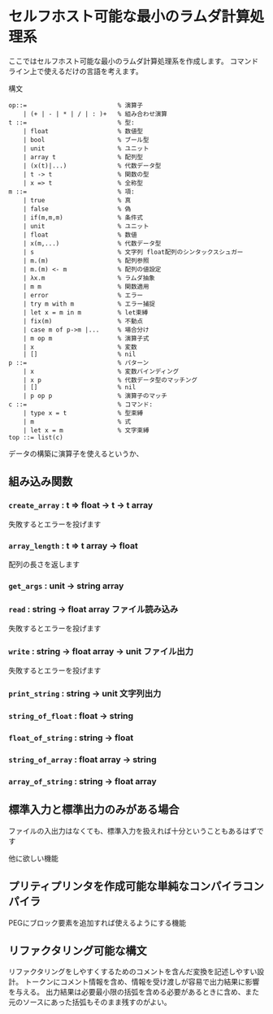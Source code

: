 # セルフホスト可能な最小のラムダ計算処理系

ここではセルフホスト可能な最小のラムダ計算処理系を作成します。
コマンドライン上で使えるだけの言語を考えます。

構文

    op::=                         % 演算子
        | (+ | - | * | / | : )+   % 組み合わせ演算
    t ::=                         % 型:
        | float                   % 数値型
        | bool                    % ブール型
        | unit                    % ユニット
        | array t                 % 配列型
        | (x(t)|...)              % 代数データ型
        | t -> t                  % 関数の型
        | x => t                  % 全称型
    m ::=                         % 項:
        | true                    % 真
        | false                   % 偽
        | if(m,m,m)               % 条件式
        | unit                    % ユニット
        | float                   % 数値
        | x(m,...)                % 代数データ型
        | s                       % 文字列 float配列のシンタックスシュガー
        | m.(m)                   % 配列参照
        | m.(m) <- m              % 配列の値設定
        | λx.m                    % ラムダ抽象
        | m m                     % 関数適用
        | error                   % エラー
        | try m with m            % エラー捕捉
        | let x = m in m          % let束縛
        | fix(m)                  % 不動点
        | case m of p->m |...     % 場合分け
        | m op m                  % 演算子式
        | x                       % 変数
        | []                      % nil
    p ::=                         % パターン
        | x                       % 変数バインディング
        | x p                     % 代数データ型のマッチング
        | []                      % nil
        | p op p                  % 演算子のマッチ
    c ::=                         % コマンド:
        | type x = t              % 型束縛
        | m                       % 式
        | let x = m               % 文字束縛
    top ::= list(c)         

データの構築に演算子を使えるというか、

## 組み込み関数

### `create_array` : t => float -> t -> t array
  失敗するとエラーを投げます
### `array_length` : t => t array -> float
  配列の長さを返します
### `get_args` : unit -> string array 
### `read` : string -> float array ファイル読み込み
  失敗するとエラーを投げます
### `write` : string -> float array -> unit ファイル出力
  失敗するとエラーを投げます
### `print_string` : string -> unit 文字列出力
### `string_of_float` : float -> string 
### `float_of_string` : string -> float
### `string_of_array` : float array -> string
### `array_of_string` : string -> float array

## 標準入力と標準出力のみがある場合

ファイルの入出力はなくても、標準入力を扱えれば十分ということもあるはずです

他に欲しい機能

## プリティプリンタを作成可能な単純なコンパイラコンパイラ

PEGにブロック要素を追加すれば使えるようにする機能

## リファクタリング可能な構文

リファクタリングをしやすくするためのコメントを含んだ変換を記述しやすい設計。
トークンにコメント情報を含め、情報を受け渡しが容易で出力結果に影響を与える。
出力結果は必要最小限の括弧を含める必要があるときに含め、また元のソースにあった括弧もそのまま残すのがよい。
